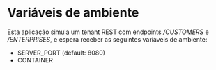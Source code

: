 # Variáveis de ambiente
Esta aplicação simula um tenant REST com endpoints _/CUSTOMERS_ e _/ENTERPRISES_, e espera receber as seguintes variáveis de ambiente:
- SERVER_PORT (default: 8080)
- CONTAINER
